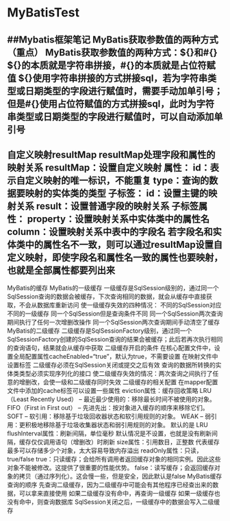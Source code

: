 # MyBatisTest
##Mybatis框架笔记
MyBatis获取参数值的两种方式（重点）
MyBatis获取参数值的两种方式：${}和#{}
${}的本质就是字符串拼接，#{}的本质就是占位符赋值
${}使用字符串拼接的方式拼接sql，若为字符串类型或日期类型的字段进行赋值时，需要手动加单引号；但是#{}使用占位符赋值的方式拼接sql，此时为字符串类型或日期类型的字段进行赋值时，可以自动添加单引号
-----------------------------------------------------------------------------------------------------------------------------------------------------------------------------------------
自定义映射resultMap
resultMap处理字段和属性的映射关系
resultMap：设置自定义映射
属性：
id：表示自定义映射的唯一标识，不能重复
type：查询的数据要映射的实体类的类型
子标签：
id：设置主键的映射关系
result：设置普通字段的映射关系
子标签属性：
property：设置映射关系中实体类中的属性名
column：设置映射关系中表中的字段名
若字段名和实体类中的属性名不一致，则可以通过resultMap设置自定义映射，即使字段名和属性名一致的属性也要映射，也就是全部属性都要列出来
<resultMap id="empResultMap" type="Emp">
--------------------------------------------------------------------------------------------------------------------------------------------------------------------------
MyBatis的缓存
MyBatis的一级缓存
一级缓存是SqlSession级别的，通过同一个SqlSession查询的数据会被缓存，下次查询相同的数据，就会从缓存中直接获取，不会从数据库重新访问
使一级缓存失效的四种情况：
不同的SqlSession对应不同的一级缓存
同一个SqlSession但是查询条件不同
同一个SqlSession两次查询期间执行了任何一次增删改操作
同一个SqlSession两次查询期间手动清空了缓存
MyBatis的二级缓存
二级缓存是SqlSessionFactory级别，通过同一个SqlSessionFactory创建的SqlSession查询的结果会被缓存；此后若再次执行相同的查询语句，结果就会从缓存中获取
二级缓存开启的条件
在核心配置文件中，设置全局配置属性cacheEnabled=“true”，默认为true，不需要设置
在映射文件中设置标签
二级缓存必须在SqlSession关闭或提交之后有效
查询的数据所转换的实体类类型必须实现序列化的接口
使二级缓存失效的情况：两次查询之间执行了任意的增删改，会使一级和二级缓存同时失效
二级缓存的相关配置
在mapper配置文件中添加的cache标签可以设置一些属性
eviction属性：缓存回收策略
LRU（Least Recently Used） – 最近最少使用的：移除最长时间不被使用的对象。
FIFO（First in First out） – 先进先出：按对象进入缓存的顺序来移除它们。
SOFT – 软引用：移除基于垃圾回收器状态和软引用规则的对象。
WEAK – 弱引用：更积极地移除基于垃圾收集器状态和弱引用规则的对象。
默认的是 LRU
flushInterval属性：刷新间隔，单位毫秒
默认情况是不设置，也就是没有刷新间隔，缓存仅仅调用语句（增删改）时刷新
size属性：引用数目，正整数
代表缓存最多可以存储多少个对象，太大容易导致内存溢出
readOnly属性：只读，true/false
true：只读缓存；会给所有调用者返回缓存对象的相同实例。因此这些对象不能被修改。这提供了很重要的性能优势。
false：读写缓存；会返回缓存对象的拷贝（通过序列化）。这会慢一些，但是安全，因此默认是false
MyBatis缓存查询的顺序
先查询二级缓存，因为二级缓存中可能会有其他程序已经查出来的数据，可以拿来直接使用
如果二级缓存没有命中，再查询一级缓存
如果一级缓存也没有命中，则查询数据库
SqlSession关闭之后，一级缓存中的数据会写入二级缓存
